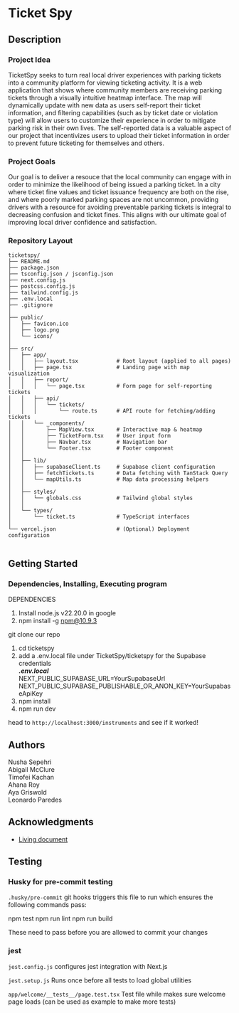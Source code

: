 # Ticket Spy

## Description

### Project Idea

TicketSpy seeks to turn real local driver experiences with parking tickets into a community platform for viewing ticketing activity. It is a web application that shows where community members are receiving parking tickets through a visually intuitive heatmap interface. The map will dynamically update with new data as users self-report their ticket information, and filtering capabilities (such as by ticket date or violation type) will allow users to customize their experience in order to mitigate parking risk in their own lives. The self-reported data is a valuable aspect of our project that incentivizes users to upload their ticket information in order to prevent future ticketing for themselves and others.

### Project Goals

Our goal is to deliver a resouce that the local community can engage with in order to minimize the likelihood of being issued a parking ticket. In a city where ticket fine values and ticket issuance frequency are both on the rise, and where poorly marked parking spaces are not uncommon, providing drivers with a resource for avoiding preventable parking tickets is integral to decreasing confusion and ticket fines. This aligns with our ultimate goal of improving local driver confidence and satisfaction.

### Repository Layout

```
ticketspy/
├── README.md
├── package.json
├── tsconfig.json / jsconfig.json
├── next.config.js
├── postcss.config.js
├── tailwind.config.js
├── .env.local
├── .gitignore
│
├── public/
│   ├── favicon.ico
│   ├── logo.png
│   └── icons/
│
├── src/
│   ├── app/
│   │   ├── layout.tsx            # Root layout (applied to all pages)
│   │   ├── page.tsx              # Landing page with map visualization
│   │   ├── report/
│   │   │   └── page.tsx          # Form page for self-reporting tickets
│   │   ├── api/
│   │   │   └── tickets/
│   │   │       └── route.ts      # API route for fetching/adding tickets
│   │   └── _components/
│   │       ├── MapView.tsx       # Interactive map & heatmap
│   │       ├── TicketForm.tsx    # User input form
│   │       ├── Navbar.tsx        # Navigation bar
│   │       └── Footer.tsx        # Footer component
│   │
│   ├── lib/
│   │   ├── supabaseClient.ts     # Supabase client configuration
│   │   ├── fetchTickets.ts       # Data fetching with TanStack Query
│   │   └── mapUtils.ts           # Map data processing helpers
│   │
│   ├── styles/
│   │   └── globals.css           # Tailwind global styles
│   │
│   └── types/
│       └── ticket.ts             # TypeScript interfaces
│
└── vercel.json                   # (Optional) Deployment configuration


```

## Getting Started

### Dependencies, Installing, Executing program

DEPENDENCIES

1. Install node.js v22.20.0 in google
2. npm install -g npm@10.9.3

git clone our repo

1. cd ticketspy
2. add a .env.local file under TicketSpy/ticketspy for the Supabase credentials  
   **_.env.local_**  
   NEXT_PUBLIC_SUPABASE_URL=YourSupabaseUrl  
   NEXT_PUBLIC_SUPABASE_PUBLISHABLE_OR_ANON_KEY=YourSupabaseApiKey
3. npm install
4. npm run dev

head to `http://localhost:3000/instruments` and see if it worked!

## Authors

Nusha Sepehri  
Abigail McClure  
Timofei Kachan  
Ahana Roy  
Aya Griswold  
Leonardo Paredes

## Acknowledgments

- [Living document](https://docs.google.com/document/d/1yHUFKiWZ9WVeeeol_CF2iBfmA2T_carpx6tqQ4-J_iM/edit?usp=sharing)

## Testing

### Husky for pre-commit testing

`.husky/pre-commit`
git hooks triggers this file to run which ensures the following commands pass:

npm test
npm run lint
npm run build

These need to pass before you are allowed to commit your changes

### jest

`jest.config.js`
configures jest integration with Next.js

`jest.setup.js`
Runs once before all tests to load global utilities

`app/welcome/__tests__/page.test.tsx`
Test file while makes sure welcome page loads (can be used as example to make more tests)
